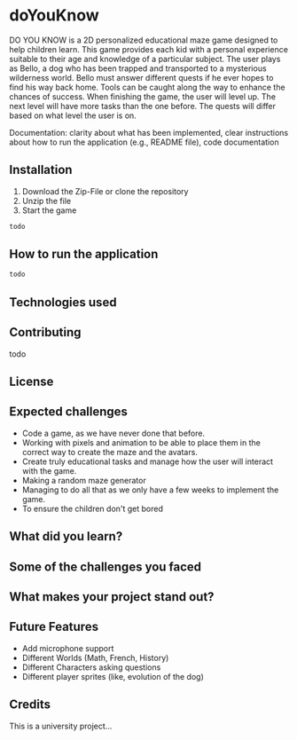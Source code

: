# doYouKnow
DO YOU KNOW is a 2D personalized educational maze game designed to help children learn. This game provides each kid with a personal experience suitable to their age and knowledge of a particular subject. The user plays as Bello, a dog who has been trapped and transported to a mysterious wilderness world. Bello must answer different quests if he ever hopes to find his way back home. Tools can be caught along the way to enhance the chances of success. 
When finishing the game, the user will level up. The next level will have more tasks than the one before. The quests will differ based on what level the user is on. 

Documentation: clarity about what has been implemented, clear instructions about how to run the application (e.g., README file), code documentation

## Installation
1. Download the Zip-File or clone the repository
2. Unzip the file
3. Start the game

```bash
todo
```

## How to run the application

```java
todo
```

## Technologies used

## Contributing
todo

## License

## Expected challenges
- Code a game, as we have never done that before. 
- Working with pixels and animation to be able to place them in the correct way to create the maze and the avatars. 
- Create truly educational tasks and manage how the user will interact with the game. 
- Making a random maze generator
- Managing to do all that as we only have a few weeks to implement the game. 
- To ensure the children don't get bored

## What did you learn?
## Some of the challenges you faced
## What makes your project stand out?
## Future Features
- Add microphone support
- Different Worlds (Math, French, History)
- Different Characters asking questions
- Different player sprites (like, evolution of the dog)

## Credits
This is a university project...
